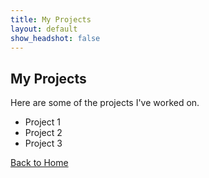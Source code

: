 ```yaml
---
title: My Projects
layout: default
show_headshot: false
---
```


## My Projects
Here are some of the projects I've worked on.



- Project 1
- Project 2
- Project 3

[Back to Home](index.md)
